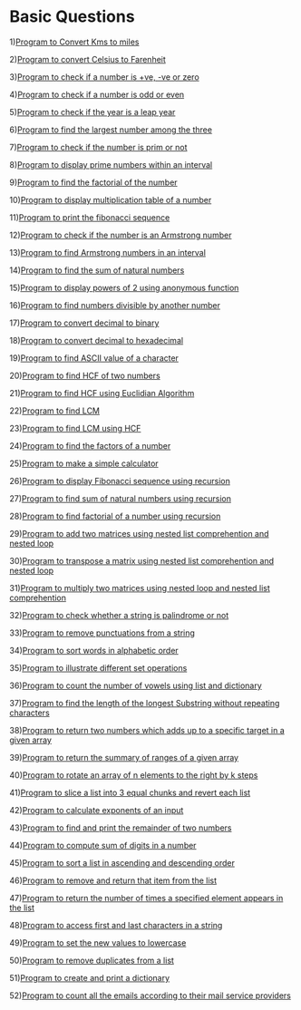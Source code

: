 # Basic Questions

1)[Program to Convert Kms to miles](https://github.com/Dev-John125/Python/blob/main/problems/01_Kms_to_miles.ipynb)

2)[Program to convert Celsius to Farenheit](https://github.com/Dev-John125/Python/blob/main/problems/02_Celcius_To_Farhanheit.ipynb)

3)[Program to check if a number is +ve, -ve or zero](https://github.com/Dev-John125/Python/blob/main/problems/03_Positive_Negative_Zero.ipynb)

4)[Program to check if a number is odd or even](https://github.com/Dev-John125/Python/blob/main/problems/04_Odd_Even.ipynb)

5)[Program to check if the year is a leap year](https://github.com/Dev-John125/Python/blob/main/problems/05_LeapYear.ipynb)

6)[Program to find the largest number among the three](https://github.com/Dev-John125/Python/blob/main/problems/06_Largest_Among_Three.ipynb)

7)[Program to check if the number is prim or not](https://github.com/Dev-John125/Python/blob/main/problems/07_Prime.ipynb)

8)[Program to display prime numbers within an interval](https://github.com/Dev-John125/Python/blob/main/problems/08_Prime_Within_A_Range.ipynb)

9)[Program to find the factorial of the number](https://github.com/Dev-John125/Python/blob/main/problems/09_Factorial.ipynb)

10)[Program to display multiplication table of a number](https://github.com/Dev-John125/Python/blob/main/problems/10_Multiplication_Table.ipynb)

11)[Program to print the fibonacci sequence](https://github.com/Dev-John125/Python/blob/main/problems/11_Fibonacci_Series.ipynb)

12)[Program to check if the number is an Armstrong number](https://github.com/Dev-John125/Python/blob/main/problems/12_Armstrong.ipynb)

13)[Program to find Armstrong numbers in an interval](https://github.com/Dev-John125/Python/blob/main/problems/13_Armstrong_interval.ipynb)

14)[Program to find the sum of natural numbers](https://github.com/Dev-John125/Python/blob/main/problems/14_Sum_of_natural_numbers.ipynb)

15)[Program to display powers of 2 using anonymous function](https://github.com/Dev-John125/Python/blob/main/problems/15_Powers_of_2_anonymous_function.ipynb)

16)[Program to find numbers divisible by another number](https://github.com/Dev-John125/Python/blob/main/problems/16_Divisibility_problem.ipynb)

17)[Program to convert decimal to binary](https://github.com/Dev-John125/Python/blob/main/problems/17_Decimal_To_Binary.ipynb)

18)[Program to convert decimal to hexadecimal](https://github.com/Dev-John125/Python/blob/main/problems/18_Decimal_To_Hexadecimal.ipynb)

19)[Program to find ASCII value of a character](https://github.com/Dev-John125/Python/blob/main/problems/19_Finding_Ascii_values.ipynb)

20)[Program to find HCF of two numbers](https://github.com/Dev-John125/Python/blob/main/problems/20_HCF.ipynb)

21)[Program to find HCF using Euclidian Algorithm](https://github.com/Dev-John125/Python/blob/main/problems/21_HCF_using_Euclidian_Algo.ipynb)

22)[Program to find LCM](https://github.com/Dev-John125/Python/blob/main/problems/22_LCM.ipynb)

23)[Program to find LCM using HCF](https://github.com/Dev-John125/Python/blob/main/problems/23_LCM_using_GCD.ipynb)

24)[Program to find the factors of a number](https://github.com/Dev-John125/Python/blob/main/problems/24_Factors.ipynb)

25)[Program to make a simple calculator](https://github.com/Dev-John125/Python/blob/main/problems/25_Simple_Calculator.ipynb)

26)[Program to display Fibonacci sequence using recursion](https://github.com/Dev-John125/Python/blob/main/problems/26_Fibonacci_recursion.ipynb)

27)[Program to find sum of natural numbers using recursion](https://github.com/Dev-John125/Python/blob/main/problems/27_Sum_of_natural_numbers_recursion.ipynb)

28)[Program to find factorial of a number using recursion](https://github.com/Dev-John125/Python/blob/main/problems/28_Factorial_recursion.ipynb)

29)[Program to add two matrices using nested list comprehention and nested loop](https://github.com/Dev-John125/Python/blob/main/problems/29_Adding_Matrices.ipynb)

30)[Program to transpose a matrix using nested list comprehention and nested loop](https://github.com/Dev-John125/Python/blob/main/problems/30_Transpose_Matrix_loop_list.ipynb)

31)[Program to multiply two matrices using nested loop and nested list comprehention](https://github.com/Dev-John125/Python/blob/main/problems/31_Multiplying_matrices.ipynb)

32)[Program to check whether a string is palindrome or not](https://github.com/Dev-John125/Python/blob/main/problems/32_Palindrome.ipynb)

33)[Program to remove punctuations from a string](https://github.com/Dev-John125/Python/blob/main/problems/33_Removing_Punctuations.ipynb)

34)[Program to sort words in alphabetic order](https://github.com/Dev-John125/Python/blob/main/problems/34_Sort_words.ipynb)

35)[Program to illustrate different set operations](https://github.com/Dev-John125/Python/blob/main/problems/35_Set_operations.ipynb)

36)[Program to count the number of vowels using list and dictionary](https://github.com/Dev-John125/Python/blob/main/problems/36_Counting_vowels.ipynb)

37)[Program to find the length of the longest Substring without repeating characters](https://github.com/Dev-John125/Python/blob/main/problems/37_Longest_substring.ipynb)

38)[Program to return two numbers which adds up to a specific target in a given array](https://github.com/Dev-John125/Python/blob/main/problems/38_Return_Indices.ipynb)

39)[Program to return the summary of ranges of a given array ](https://github.com/Dev-John125/Python/blob/main/problems/39_Summary_of_ranges.ipynb)

40)[Program to rotate an array of n elements to the right by k steps](https://github.com/Dev-John125/Python/blob/main/problems/40_Rotate_by_k_steps.ipynb)

41)[Program to slice a list into 3 equal chunks and revert each list](https://github.com/Dev-John125/Python/blob/main/problems/41_Divide_and_revert.ipynb)

42)[Program to calculate exponents of an input](https://github.com/Dev-John125/Python/blob/main/problems/42_Calculate_exponents.ipynb)

43)[Program to find and print the remainder of two numbers](https://github.com/Dev-John125/Python/blob/main/problems/43_Finding_remainder.ipynb)

44)[Program to compute sum of digits in a number](https://github.com/Dev-John125/Python/blob/main/problems/44_Sum_of_digits.ipynb)

45)[Program to sort a list in ascending and descending order](https://github.com/Dev-John125/Python/blob/main/problems/45_Sorting_lists.ipynb)

46)[Program to remove and return that item from the list](https://github.com/Dev-John125/Python/blob/main/problems/46_Remove_and_return.ipynb)

47)[Program to return the number of times a specified element appears in the list](https://github.com/Dev-John125/Python/blob/main/problems/47_count_of_element_in_list.ipynb)

48)[Program to access first and last characters in a string](https://github.com/Dev-John125/Python/blob/main/problems/48_First_Last_characters_in_string.ipynb)

49)[Program to set the new values to lowercase](https://github.com/Dev-John125/Python/blob/main/problems/49_Lowercase_list_values.ipynb)

50)[Program to remove duplicates from a list](https://github.com/Dev-John125/Python/blob/main/problems/50_Removing_duplicates.ipynb)

51)[Program to create and print a dictionary](https://github.com/Dev-John125/Python/blob/main/problems/51_Dictionary_length.ipynb)

52)[Program to count all the emails according to their mail service providers](https://github.com/Dev-John125/Python/blob/main/problems/52_Email_split_count.ipynb)
